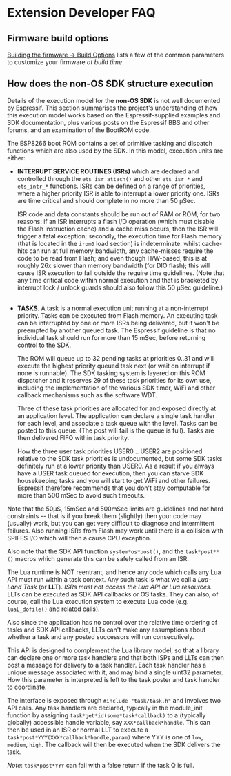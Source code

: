 # Extension Developer FAQ

## Firmware build options
[Building the firmware → Build Options](build.md#build-options) lists a few of the common parameters to customize your firmware *at build time*.

## How does the non-OS SDK structure execution

Details of the execution model for the **non-OS SDK** is not well documented by
Espressif. This section summarises the project's understanding of how this execution
model works based on the Espressif-supplied examples and SDK documentation, plus
various posts on the Espressif BBS and other forums, and an examination of the
BootROM code.

The ESP8266 boot ROM contains a set of primitive tasking and dispatch functions
which are also used by the SDK. In this model, execution units are either:

-   **INTERRUPT SERVICE ROUTINES (ISRs)** which are declared and controlled
    through the `ets_isr_attach()` and other `ets_isr_*` and `ets_intr_*`
    functions. ISRs can be defined on a range of priorities, where a higher
    priority ISR is able to interrupt a lower priority one. ISRs are time
    critical and should complete in no more than 50 µSec.

    ISR code and data constants should be run out of RAM or ROM, for two reasons:
    if an ISR interrupts a flash I/O operation (which must disable the Flash
    instruction cache) and a cache miss occurs, then the ISR will trigger a
    fatal exception; secondly, the
    execution time for Flash memory (that is located in the `irom0` load section)
    is indeterminate: whilst cache-hits can run at full memory bandwidth, any
    cache-misses require the code to be read from Flash; and even though
    H/W-based, this is at roughly 26x slower than memory bandwidth (for DIO
    flash); this will cause ISR execution to fall outside the require time
    guidelines. (Note that any time critical code within normal execution and that
    is bracketed by interrupt lock / unlock guards should also follow this 50
    µSec guideline.)<br/><br/>

-   **TASKS**. A task is a normal execution unit running at a non-interrupt priority.
    Tasks can be executed from Flash memory. An executing task can be interrupted
    by one or more ISRs being delivered, but it won't be preempted by another
    queued task. The Espressif guideline is that no individual task should run for
    more than 15 mSec, before returning control to the SDK.

    The ROM will queue up to 32 pending tasks at priorities 0..31 and will
    execute the highest priority queued task next (or wait on interrupt if none
    is runnable). The SDK tasking system is layered on this ROM dispatcher and
    it reserves 29 of these task priorities for its own use, including the
    implementation of the various SDK timer, WiFi and other callback mechanisms
    such as the software WDT.

    Three of these task priorities are allocated for and exposed directly at an
    application level. The application can declare a single task handler for each
    level, and associate a task queue with the level. Tasks can be posted to this
    queue. (The post will fail is the queue is full). Tasks are then delivered
    FIFO within task priority.

    How the three user task priorities USER0 .. USER2 are positioned relative to
    the SDK task priorities is undocumented, but some SDK tasks definitely run at
    a lower priority than USER0. As a result if you always have a USER task queued
    for execution, then you can starve SDK housekeeping tasks and you will start
    to get WiFi and other failures. Espressif therefore recommends that you don't
    stay computable for more than 500 mSec to avoid such timeouts.

Note that the 50µS, 15mSec and 500mSec limits are guidelines
and not hard constraints -- that is if you break them (slightly) then your code
may (usually) work, but you can get very difficult to diagnose and intermittent
failures. Also running ISRs from Flash may work until there is a collision with
SPIFFS I/O which will then a cause CPU exception.

Also note that the SDK API function `system*os*post()`, and the `task*post**()`
macros which generate this can be safely called from an ISR.

The Lua runtime is NOT reentrant, and hence any code which calls any Lua API
must run within a task context. Any such task is what we call a *Lua-Land Task*
(or **LLT**). *ISRs must not access the Lua API or Lua resources.* LLTs can be
executed as SDK API callbacks or OS tasks. They can also, of course, call the
Lua execution system to execute Lua code (e.g. `luaL_dofile()` and related
calls).

Also since the application has no control over the relative time ordering of
tasks and SDK API callbacks, LLTs can't make any assumptions about whether a
task and any posted successors will run consecutively.

This API is designed to complement the Lua library model, so that a library can
declare one or more task handlers and that both ISPs and LLTs can then post a
message for delivery to a task handler. Each task handler has a unique message
associated with it, and may bind a single uint32 parameter. How this parameter
is interpreted is left to the task poster and task handler to coordinate.

The interface is exposed through `#include "task/task.h"` and involves two API
calls. Any task handlers are declared, typically in the module_init function by
assigning `task*get*id(some*task*callback)` to a (typically globally) accessible
handle variable, say `XXX*callback*handle`. This can then be used in an ISR or
normal LLT to execute a `task*post*YYY(XXX*callback*handle,param)` where YYY is
one of `low`, `medium`, `high`. The callback will then be executed when the SDK
delivers the task.

*Note*: `task*post*YYY` can fail with a false return if the task Q is full.

